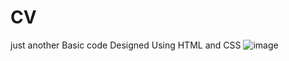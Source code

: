 # CV 
just another Basic code
Designed Using HTML and CSS
![image](https://user-images.githubusercontent.com/66197508/141155494-71b565da-a92d-482d-bcaf-c5eaf28198b6.png)
